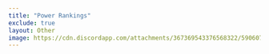 ```yaml
---
title: "Power Rankings"
exclude: true
layout: Other
image: https://cdn.discordapp.com/attachments/367369543376568322/590607288377802782/CBR_Logo.png
---
```


<PRList />
